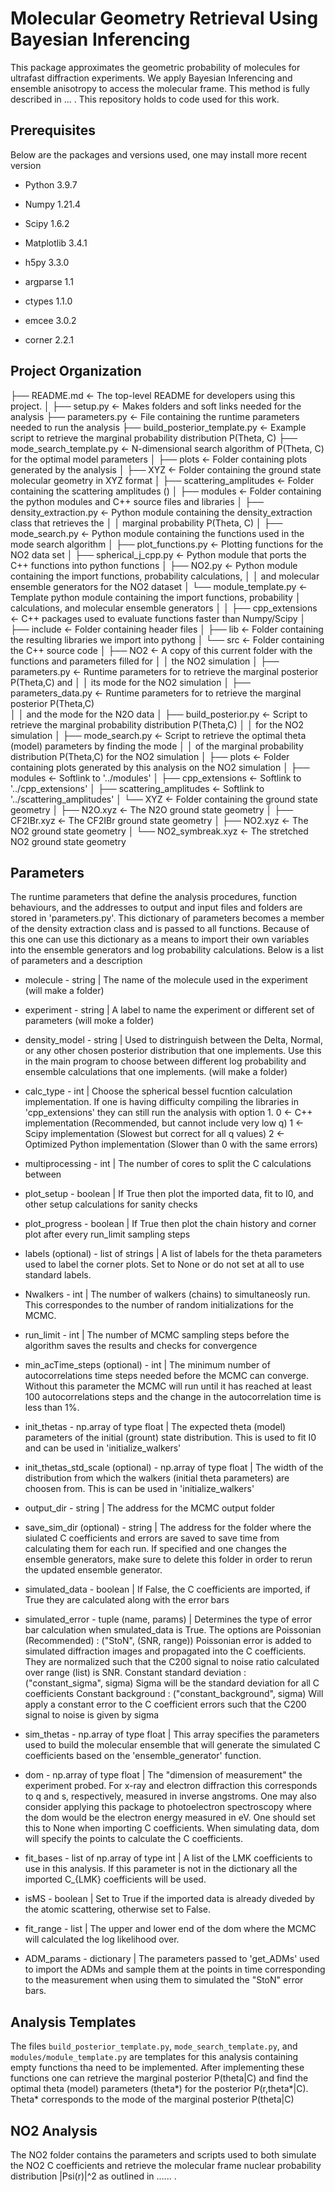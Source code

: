 Molecular Geometry Retrieval Using Bayesian Inferencing
=======================================================

This package approximates the geometric probability of molecules for ultrafast diffraction experiments. We apply Bayesian Inferencing and ensemble anisotropy to access the molecular frame. This method is fully described in ... . This repository holds to code used for this work.

Prerequisites
-------------
Below are the packages and versions used, one may install more recent version
* Python 3.9.7
* Numpy 1.21.4
* Scipy 1.6.2
* Matplotlib 3.4.1
* h5py 3.3.0
* argparse 1.1
* ctypes 1.1.0

* emcee 3.0.2
* corner 2.2.1

Project Organization
--------------------


   ├── README.md          <- The top-level README for developers using this project.
   │
   ├── setup.py           <- Makes folders and soft links needed for the analysis
   ├── parameters.py      <- File containing the runtime parameters needed to run the analysis
   ├── build_posterior_template.py <- Example script to retrieve the marginal probability distribution P(Theta, C)
   ├── mode_search_template.py     <- N-dimensional search algorithm of P(Theta, C) for the optimal model parameters
   │
   ├── plots              <- Folder containing plots generated by the analysis
   │
   ├── XYZ                <- Folder containing the ground state molecular geometry in XYZ format
   │
   ├── scattering_amplitudes       <- Folder containing the scattering amplitudes ()
   │
   ├── modules            <- Folder containing the python modules and C++ source files and libraries 
   │   ├── density_extraction.py   <- Python module containing the density_extraction class that retrieves the
   │   │                              marginal probability P(Theta, C)
   │   ├── mode_search.py          <- Python module containing the functions used in the mode search algorithm 
   │   ├── plot_functions.py       <- Plotting functions for the NO2 data set
   │   ├── spherical_j_cpp.py      <- Python module that ports the C++ functions into python functions
   │   ├── NO2.py                  <- Python module containing the import functions, probability calculations,
   │   │                              and molecular ensemble generators for the NO2 dataset 
   │   └── module_template.py      <- Template python module containing the import functions, probability 
   │                                  calculations, and molecular ensemble generators
   │
   │
   ├── cpp_extensions     <- C++ packages used to evaluate functions faster than Numpy/Scipy
   │   ├── include        <- Folder containing header files
   │   ├── lib            <- Folder containing the resulting libraries we import into pythong
   │   └── src            <- Folder containing the C++ source code
   │
   ├── NO2                <- A copy of this current folder with the functions and parameters filled for 
   │   │                     the NO2 simulation 
   │   ├── parameters.py  <- Runtime parameters for to retrieve the marginal posterior P(Theta,C) and
   │   │                     its mode for the NO2 simulation 
   │   ├── parameters_data.py      <- Runtime parameters for to retrieve the marginal posterior P(Theta,C)   
   │   │                              and the mode for the N2O data
   │   ├── build_posterior.py      <- Script to retrieve the marginal probability distribution P(Theta,C)
   │   │                              for the NO2 simulation
   │   ├── mode_search.py <- Script to retrieve the optimal theta (model) parameters by finding the mode 
   │   │                     of the marginal probability distribution P(Theta,C) for the NO2 simulation
   │   ├── plots          <- Folder containing plots generated by this analysis on the NO2 simulation
   │   ├── modules        <- Softlink to '../modules'
   │   ├── cpp_extensions <- Softlink to '../cpp_extensions'
   │   ├── scattering_amplitudes   <- Softlink to '../scattering_amplitudes'
   │   └── XYZ                     <- Folder containing the ground state geometry
   │        ├── N2O.xyz            <- The N2O ground state geometry
   │        ├── CF2IBr.xyz         <- The CF2IBr ground state geometry
   │        ├── NO2.xyz            <- The NO2 ground state geometry
   │        └── NO2_symbreak.xyz   <- The stretched NO2 ground state geometry



Parameters
----------
The runtime parameters that define the analysis procedures, function behaviours, and the addresses to output and input files and folders are stored in 'parameters.py'. This dictionary of parameters becomes a member of the density extraction class and is passed to all functions. Because of this one can use this dictionary as a means to import their own variables into the ensemble generators and log probability calculations. Below is a list of parameters and a description

*  molecule - string | The name of the molecule used in the experiment (will make a folder)
*  experiment - string | A label to name the experiment or different set of parameters (will moke a folder)
*  density_model - string | Used to distringuish between the Delta, Normal, or any other chosen posterior distribution that one implements. Use this in the main program to choose between different log probability and ensemble calculations that one implements. (will make a folder)
*  calc_type - int | Choose the spherical bessel fucntion calculation implementation. If one is having difficulty compiling the libraries in 'cpp_extensions' they can still run the analysis with option 1.
          0 <- C++ implementation (Recommended, but cannot include very low q)
          1 <- Scipy implementation (Slowest but correct for all q values)
          2 <- Optimized Python implementation (Slower than 0 with the same errors)
*  multiprocessing - int | The number of cores to split the C calculations between
*  plot_setup - boolean | If True then plot the imported data, fit to I0, and other setup calculations for sanity checks
*  plot_progress - boolean | If True then plot the chain history and corner plot after every run_limit sampling steps
*  labels (optional) - list of strings | A list of labels for the theta parameters used to label the corner plots. Set to None or do not set at all to use standard labels.

*  Nwalkers - int | The number of walkers (chains) to simultaneosly run. This correspondes to the number of random initializations for the MCMC.
*  run_limit - int | The number of MCMC sampling steps before the algorithm saves the results and checks for convergence
*  min_acTime_steps (optional) - int | The minimum number of autocorrelations time steps needed before the MCMC can converge. Without this parameter the MCMC will run until it has reached at least 100 autocorrelations steps and the change in the autocorrelation time is less than 1%. 
*  init_thetas - np.array of type float | The expected theta (model) parameters of the initial (grount) state distribution. This is used to fit I0 and can be used in 'initialize_walkers'
*  init_thetas_std_scale (optional) - np.array of type float | The width of the distribution from which the walkers (initial theta parameters) are choosen from. This is can be used in 'initialize_walkers'
*  output_dir - string | The address for the MCMC output folder
*  save_sim_dir (optional) - string | The address for the folder where the siulated C coefficients and errors are saved to save time from calculating them for each run. If specified and one changes the ensemble generators, make sure to delete this folder in order to rerun the updated ensemble generator.

*  simulated_data - boolean | If False, the C coefficients are imported, if True they are calculated along with the error bars
*  simulated_error - tuple (name, params) | Determines the type of error bar calculation when smulated_data is True. The options are
          Poissonian (Recommended) : ("StoN", (SNR, range))
              Poissonian error is added to simulated diffraction images
              and propagated into the C coefficients. They are normalized
              such that the C200 signal to noise ratio calculated over
              range (list) is SNR. 
          Constant standard deviation : ("constant_sigma", sigma)
              Sigma will be the standard deviation for all C coefficients
          Constant background : ("constant_background", sigma)
              Will apply a constant error to the C coefficient errors such
              that the C200 signal to noise is given by sigma
*  sim_thetas - np.array of type float | This array specifies the parameters used to build the molecular ensemble that will generate the simulated C coefficients based on the 'ensemble_generator' function. 
*  dom - np.array of type float | The "dimension of measurement" the experiment probed. For x-ray and electron diffraction this corresponds to q and s, respectively, measured in inverse angstroms. One may also consider applying this package to photoelectron spectroscopy where the dom would be the electron energy measured in eV. One should set this to None when importing C coefficients. When simulating data, dom will specify the points to calculate the C coefficients.
*  fit_bases - list of np.array of type int | A list of the LMK coefficients to use in this analysis. If this parameter is not in the dictionary all the imported C_{LMK} coefficients will be used.
*  isMS - boolean | Set to True if the imported data is already diveded by the atomic scattering, otherwise set to False.
*  fit_range - list | The upper and lower end of the dom where the MCMC will calculated the log likelihood over.
*  ADM_params - dictionary | The parameters passed to 'get_ADMs' used to import the ADMs and sample them at the points in time corresponding to the measurement when using them to simulated the "StoN" error bars.


Analysis Templates
------------------
The files `build_posterior_template.py`, `mode_search_template.py`, and `modules/module_template.py` are templates for this analysis containing empty functions tha need to be implemented. After implementing these functions one can retrieve the marginal posterior P(theta|C) and find the optimal theta (model) parameters (theta*) for the posterior P(r,theta*|C). Theta* corresponds to the mode of the marginal posterior P(theta|C)

NO2 Analysis
------------
The NO2 folder contains the parameters and scripts used to both simulate the NO2 C coefficients and retrieve the molecular frame nuclear probability distribution |Psi(r)|^2 as outlined in ...... .

